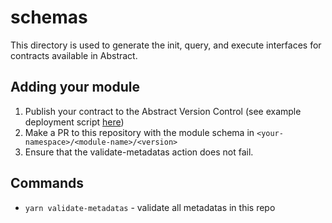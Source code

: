 # schemas
This directory is used to generate the init, query, and execute interfaces for contracts available in Abstract.

## Adding your module
1. Publish your contract to the Abstract Version Control (see example deployment script [here](https://github.com/Abstract-OS/app-template/blob/mainline/scripts/src/bin/deploy_app.rs))
2. Make a PR to this repository with the module schema in `<your-namespace>/<module-name>/<version>`
3. Ensure that the validate-metadatas action does not fail.

## Commands
- `yarn validate-metadatas` - validate all metadatas in this repo
